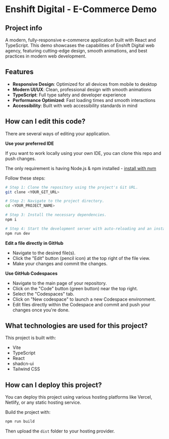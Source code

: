 # Enshift Digital - E-Commerce Demo

## Project info

A modern, fully-responsive e-commerce application built with React and TypeScript. This demo showcases the capabilities of Enshift Digital web agency, featuring cutting-edge design, smooth animations, and best practices in modern web development.

## Features

- **Responsive Design**: Optimized for all devices from mobile to desktop
- **Modern UI/UX**: Clean, professional design with smooth animations
- **TypeScript**: Full type safety and developer experience
- **Performance Optimized**: Fast loading times and smooth interactions
- **Accessibility**: Built with web accessibility standards in mind

## How can I edit this code?

There are several ways of editing your application.

**Use your preferred IDE**

If you want to work locally using your own IDE, you can clone this repo and push changes.

The only requirement is having Node.js & npm installed - [install with nvm](https://github.com/nvm-sh/nvm#installing-and-updating)

Follow these steps:

```sh
# Step 1: Clone the repository using the project's Git URL.
git clone <YOUR_GIT_URL>

# Step 2: Navigate to the project directory.
cd <YOUR_PROJECT_NAME>

# Step 3: Install the necessary dependencies.
npm i

# Step 4: Start the development server with auto-reloading and an instant preview.
npm run dev
```

**Edit a file directly in GitHub**

- Navigate to the desired file(s).
- Click the "Edit" button (pencil icon) at the top right of the file view.
- Make your changes and commit the changes.

**Use GitHub Codespaces**

- Navigate to the main page of your repository.
- Click on the "Code" button (green button) near the top right.
- Select the "Codespaces" tab.
- Click on "New codespace" to launch a new Codespace environment.
- Edit files directly within the Codespace and commit and push your changes once you're done.

## What technologies are used for this project?

This project is built with:

- Vite
- TypeScript
- React
- shadcn-ui
- Tailwind CSS

## How can I deploy this project?

You can deploy this project using various hosting platforms like Vercel, Netlify, or any static hosting service.

Build the project with:
```sh
npm run build
```

Then upload the `dist` folder to your hosting provider.

